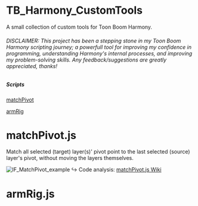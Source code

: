 # TB_Harmony_CustomTools
A small collection of custom tools for Toon Boom Harmony. 

###### DISCLAIMER: This project has been a stepping stone in my Toon Boom Harmony scripting journey; a powerfull tool for improving my confidence in programming, understanding Harmony's internal processes, and improving my problem-solving skills. Any feedback/suggestions are greatly appreciated, thanks!

##### Scripts
[matchPivot](https://github.com/Iindenshield/TB_Harmony_CustomTools/blob/main/src/IF_MatchPivot.js)

[armRig](https://github.com/Iindenshield/TB_Harmony_CustomTools/blob/main/src/IF_ArmRig.js)

# matchPivot.js
Match all selected (target) layer(s)' pivot point to the last selected (source) layer's pivot, without moving the layers themselves.

![IF_MatchPivot_example](https://github.com/user-attachments/assets/05790810-ec3a-4edf-8e39-619c23b20e8e)
:arrow_right_hook: Code analysis: [matchPivot.js Wiki](https://github.com/Iindenshield/TB_Harmony_CustomTools/wiki/matchPivot.js)


# armRig.js
